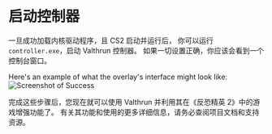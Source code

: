 # 启动控制器
一旦成功加载内核驱动程序，且 CS2 启动并运行后，
你可以运行 `controller.exe`，启动 Valthrun 控制器。
如果一切设置正确，你应该会看到一个控制台窗口。

Here's an example of what the overlay's interface might look like:
![Screenshot of Success](../../_media/screenshot_controller_success.png)

完成这些步骤后，您现在就可以使用 Valthrun 并利用其在《反恐精英 2》中的游戏增强功能了。 
有关其功能和使用的更多详细信息，请务必查阅项目文档和支持资源。